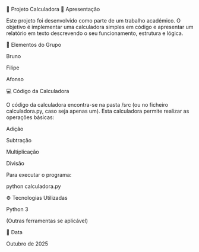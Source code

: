 🧮 Projeto Calculadora
📖 Apresentação

Este projeto foi desenvolvido como parte de um trabalho académico.
O objetivo é implementar uma calculadora simples em código e apresentar um relatório em texto descrevendo o seu funcionamento, estrutura e lógica.

👥 Elementos do Grupo

Bruno

Filipe

Afonso

💻 Código da Calculadora

O código da calculadora encontra-se na pasta /src (ou no ficheiro calculadora.py, caso seja apenas um).
Esta calculadora permite realizar as operações básicas:

Adição

Subtração

Multiplicação

Divisão

Para executar o programa:

python calculadora.py


⚙️ Tecnologias Utilizadas

Python 3

(Outras ferramentas se aplicável)

📅 Data

Outubro de 2025
